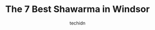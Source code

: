 ---
layout: ampstory
image: https://i0.wp.com/www.auto.or.id/wp-content/uploads/2023/06/osmows-shawarma-0-windsor-1686324514.jpeg?resize=640,853
author: techidn
featured: false
description: Windsor, Ontario, Canada is a haven for Shawarma enthusiasts, boasting an impressive array of 7 top-notch establishments. Whether youre a seasoned connoisseur or simply curious to explore t
title: The 7 Best Shawarma in Windsor
cover:
   title: The 7 Best Shawarma in Windsor
   subtitle: AUTO.OR.ID
   background: https://www.auto.or.id/wp-content/uploads/2023/06/osmows-shawarma-0-windsor-1686324514.jpeg

pages: 
 - layout: thirds
   top: <h1>#1 Shawarma Palace</h1>
   bottom: "<p>I have ordered a plate with shawarma meat which consists of rice, salad, garlic sauce, tahina, bread, and pickles. It was an average meal in terms of taste at some points</p>"
   background: https://www.auto.or.id/wp-content/uploads/2023/06/osmows-shawarma-1-windsor-1686324515.jpeg
   backgroundblur: true
 - layout: thirds
   top: <h1>#2 Steak N Shawarma</h1>
   bottom: "<p>20 Chatham St E, Windsor, ON N9A 2W1, Canada</p>"
   background: https://www.auto.or.id/wp-content/uploads/2023/06/osmows-shawarma-2-windsor-1686324516.jpeg
   cta:
      link: https://www.auto.or.id/the-7-best-shawarma-in-windsor/
      text: The 7 Best Shawarma in Windsor
 - layout: thirds
   top: <h1>#3 East Side Shawarma</h1>
   bottom: "<p>9845 Tecumseh Rd E, Windsor, ON N8R 1A5, Canada</p>"
   background: https://images.unsplash.com/photo-1598543877974-8fc727861c38?ixlib=rb-4.0.3&ixid=MnwxMjA3fDB8MHxwaG90by1wYWdlfHx8fGVufDB8fHx8&auto=format&fit=crop&w=640&h=853&q=80
   cta:
      link: https://www.auto.or.id/the-7-best-shawarma-in-windsor/
      text: The 7 Best Shawarma in Windsor
 - layout: thirds
   top: <h1>#4 Shawarma Shack</h1>
   bottom: "<p>3357 Walker Rd Unit 1A, Windsor, ON N8W 5J7, Canada</p>"
   background: https://images.unsplash.com/photo-1611088135647-aa5eb1b5f390?ixlib=rb-4.0.3&ixid=MnwxMjA3fDB8MHxwaG90by1wYWdlfHx8fGVufDB8fHx8&auto=format&fit=crop&w=640&h=853&q=80
   cta:
      link: https://www.auto.or.id/the-7-best-shawarma-in-windsor/
      text: The 7 Best Shawarma in Windsor
 - layout: thirds
   top: <h1>#5 Sultani Grill & Shawarma</h1>
   bottom: "<p>2405 Dougall Ave, Windsor, ON N8X 1T3, Canada</p>"
   background: https://images.unsplash.com/photo-1508974239320-0a029497e820?ixlib=rb-4.0.3&ixid=MnwxMjA3fDB8MHxwaG90by1wYWdlfHx8fGVufDB8fHx8&auto=format&fit=crop&w=640&h=853&q=80
   cta:
      link: https://www.auto.or.id/the-7-best-shawarma-in-windsor/
      text: The 7 Best Shawarma in Windsor
 - layout: thirds
   top: <h1>#6 Shawarma Queen</h1>
   bottom: "<p>61 University Ave W, Windsor, ON N9A 5N8, Canada</p>"
   background: https://images.unsplash.com/photo-1608506876688-ab805ee6c2c6?ixlib=rb-4.0.3&ixid=MnwxMjA3fDB8MHxwaG90by1wYWdlfHx8fGVufDB8fHx8&auto=format&fit=crop&w=640&h=853&q=80
   cta:
      link: https://www.auto.or.id/the-7-best-shawarma-in-windsor/
      text: The 7 Best Shawarma in Windsor
 - layout: thirds
   top: <h1>#7 7 Spices Restaurant Shawarma and Hookah Lounge</h1>
   bottom: "<p>1580 Wyandotte St E, Windsor, ON N9A 3L2, Canada</p>"
   background: https://images.unsplash.com/photo-1501432062811-61cbb25811dc?ixlib=rb-4.0.3&ixid=MnwxMjA3fDB8MHxwaG90by1wYWdlfHx8fGVufDB8fHx8&auto=format&fit=crop&w=640&h=853&q=80
   cta:
      link: https://www.auto.or.id/the-7-best-shawarma-in-windsor/
      text: The 7 Best Shawarma in Windsor
 - layout: thirds
   middle: Continue reading...
   background: https://images.unsplash.com/photo-1626941946705-10e82ef4c533?ixlib=rb-4.0.3&ixid=MnwxMjA3fDB8MHxwaG90by1wYWdlfHx8fGVufDB8fHx8&auto=format&fit=crop&w=640&h=853&q=80
   cta:
      link: https://www.auto.or.id/the-7-best-shawarma-in-windsor/
      text: The 7 Best Shawarma in Windsor

---